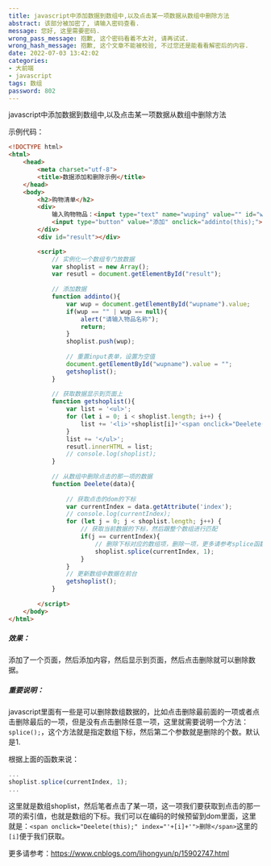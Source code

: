 ```yaml
---
title: javascript中添加数据到数组中,以及点击某一项数据从数组中删除方法
abstract: 该部分被加密了, 请输入密码查看.
message: 您好, 这里需要密码.
wrong_pass_message: 抱歉, 这个密码看着不太对, 请再试试.
wrong_hash_message: 抱歉, 这个文章不能被校验, 不过您还是能看看解密后的内容.
date: 2022-07-03 13:42:02
categories:
- 大前端
- javascript
tags: 数组
password: 802
---
```




javascript中添加数据到数组中,以及点击某一项数据从数组中删除方法

示例代码：

```html
<!DOCTYPE html>
<html>
	<head>
		<meta charset="utf-8">
		<title>数据添加和删除示例</title>
	</head>
	<body>
		<h2>购物清单</h2>
		<div>
			输入购物物品：<input type="text" name="wuping" value="" id="wupname">
			<input type="button" value="添加" onclick="addinto(this);">
		</div>
		<div id="result"></div>

		<script>
			// 实例化一个数组专门放数据
			var shoplist = new Array();
			var resutl = document.getElementById("result");
			
			// 添加数据
			function addinto(){
				var wup = document.getElementById("wupname").value;
				if(wup == "" | wup == null){
					alert("请输入物品名称");
					return;
				}
				shoplist.push(wup);
				
				// 重置input表单，设置为空值
				document.getElementById("wupname").value = "";
				getshoplist();
			}
			
			// 获取数据显示到页面上
			function getshoplist(){
				var list = '<ul>';
				for (let i = 0; i < shoplist.length; i++) {
					list += '<li>'+shoplist[i]+'<span onclick="Deelete(this);" index="'+[i]+'">删除</span></li>';
				}
				list += '</ul>';
				resutl.innerHTML = list;
				// console.log(shoplist);
			}
			
			// 从数组中删除点击的那一项的数据
			function Deelete(data){
			
				// 获取点击的dom的下标
				var currentIndex = data.getAttribute('index');
				// console.log(currentIndex);
				for (let j = 0; j < shoplist.length; j++) {
					// 获取当前数据的下标，然后跟整个数组进行匹配
					if(j == currentIndex){
						// 删除下标对应的数组项，删除一项，更多请参考splice函数
						shoplist.splice(currentIndex, 1);
					}
				}
				// 更新数组中数据在前台
				getshoplist();
			}	
			
		</script>
	</body>
</html>
```

##### 效果：

添加了一个页面，然后添加内容，然后显示到页面，然后点击删除就可以删除数据。



##### 重要说明：

javascript里面有一些是可以删除数组数据的，比如点击删除最前面的一项或者点击删除最后的一项，但是没有点击删除任意一项，这里就需要说明一个方法：`splice();`，这个方法就是指定数组下标，然后第二个参数就是删除的个数。默认是1.

根据上面的函数来说：

```javascript
...
shoplist.splice(currentIndex, 1);
...
```

这里就是数组shoplist，然后笔者点击了某一项，这一项我们要获取到点击的那一项的索引值，也就是数组的下标。我们可以在编码的时候预留到dom里面，这里就是：`<span onclick="Deelete(this);" index="'+[i]+'">删除</span>`这里的`[i]`便于我们获取。

更多请参考：https://www.cnblogs.com/lihongyun/p/15902747.html



